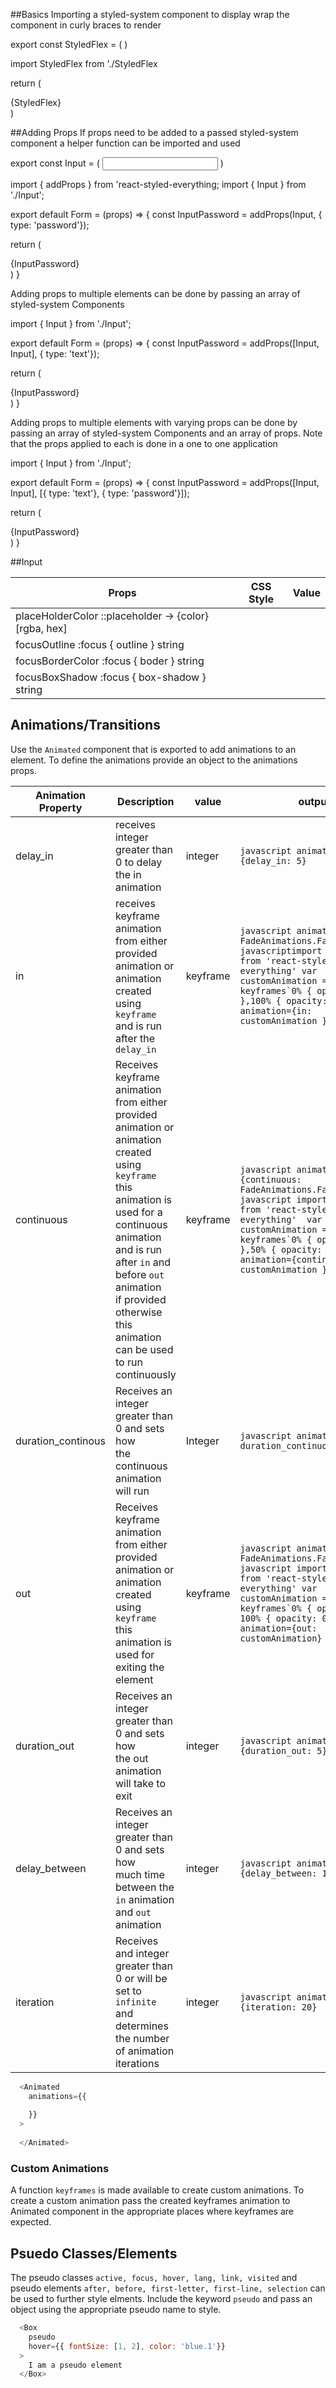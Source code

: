 ##Basics
Importing a styled-system component to display wrap the component in curly braces to render

export const StyledFlex = (
  <Flex
    width="75%"
    maxHeight="75"
  />
)

import StyledFlex from './StyledFlex

return (
  <div>
    {StyledFlex}
  </div>
)

##Adding Props
If props need to be added to a passed styled-system component a helper function can be imported and used

export const Input = (
  <Input
    width="45%"
    color="#ffffff"
  />
)

import { addProps } from 'react-styled-everything;
import { Input } from './Input';

export default Form = (props) => {
  const InputPassword = addProps(Input, { type: 'password'});

  return (
    <div>
      {InputPassword}
    </div>
  )
}

Adding props to multiple elements can be done by passing an array of styled-system Components

import { Input } from './Input';


export default Form = (props) => {
  const InputPassword = addProps([Input, Input], { type: 'text'});

  return (
    <div>
      {InputPassword}
    </div>
  )
}

Adding props to multiple elements with varying props can be done by passing an array of styled-system Components and an array of props. Note that the props applied to each is done in a one to one application

import { Input } from './Input';


export default Form = (props) => {
  const InputPassword = addProps([Input, Input], [{ type: 'text'}, { type: 'password'}]);

  return (
    <div>
      {InputPassword}
    </div>
  )
}

##Input

| Props              | CSS Style                | Value      |
|--------------------|:------------------------:|:-----------|
| placeHolderColor     ::placeholder -> {color}   [rgba, hex]|
| focusOutline         :focus { outline }         string     |
| focusBorderColor     :focus { boder }           string     |
| focusBoxShadow       :focus { box-shadow }      string     |

## Animations/Transitions

Use the `Animated` component that is exported to add animations to an element. To define the animations provide an object to the animations props. 

| Animation Property | Description                                                                                                                                                                                                                                                                                       | value    | output                                                                                                                                                                                                                                                         |
|--------------------|---------------------------------------------------------------------------------------------------------------------------------------------------------------------------------------------------------------------------------------------------------------------------------------------------|----------|----------------------------------------------------------------------------------------------------------------------------------------------------------------------------------------------------------------------------------------------------------------|
| delay_in           | receives integer greater than 0 to delay the in <br> animation                                                                                                                                                                                                                                    | integer  | ```javascript animation={delay_in: 5} ```                                                                                                                                                                                                                      |
| in                 | receives keyframe animation from either provided <br>  animation or animation created using `keyframe` <br> and is run after the `delay_in`                                                                                                                                                       | keyframe | ```javascript animation={ in: FadeAnimations.FadeIn} ``` ```javascriptimport {keyframes} from 'react-styled-everything' var customAnimation = keyframes`0% { opacity: 0.1; },100% { opacity: 1; }` animation={in: customAnimation }```                         |
| continuous         | Receives keyframe animation from either provided <br> animation or animation created using `keyframe` <br> this animation is used for a continuous animation <br> and is run after `in` and before `out` animation <br> if provided otherwise this animation can be used <br> to run continuously | keyframe | ```javascript animation={continuous: FadeAnimations.FadeInFadeOut} ``` ```javascript import {keyframes} from 'react-styled-everything'  var customAnimation = keyframes`0% { opacity: 0.9; },50% { opacity: 1; }` animation={continuous: customAnimation } ``` |
| duration_continous | Receives an integer greater than 0 and sets how <br> the continuous animation will run                                                                                                                                                                                                            | Integer  | ```javascript animation{ duration_continuous: 5 } ```                                                                                                                                                                                                          |
| out                | Receives keyframe animation from either provided <br> animation or animation created using `keyframe` <br> this animation is used for exiting the element <br>                                                                                                                                    | keyframe | ```javascript animation={out: FadeAnimations.Fadeout} ``` ```javascript import {keyframes} from 'react-styled-everything' var customAnimation = keyframes`0% { opacity: 1;}, 100% { opacity: 0%; }` animation={out: customAnimation} ```                       |
| duration_out       | Receives an integer greater than 0 and sets how <br> the out animation will take to exit                                                                                                                                                                                                          | integer  | ```javascript animation={duration_out: 5} ```                                                                                                                                                                                                                  |
| delay_between      | Receives an integer greater than 0 and sets how <br> much time between the `in` animation and `out` animation                                                                                                                                                                                     | integer  | ```javascript animation={delay_between: 10} ```                                                                                                                                                                                                                |
| iteration          | Receives and integer greater than 0 or will be set to <br> `infinite` and determines the number of animation iterations                                                                                                                                                                           | integer  | ```javascript animation={iteration: 20} ```                                                                                                                                                                                                                    |

```javascript
  <Animated
    animations={{
      
    }}
  >
  
  </Animated>
```

### Custom Animations

A function `keyframes` is made available to create custom animations. To create a custom animation pass the created keyframes animation to Animated component in the appropriate places where keyframes are expected.

## Psuedo Classes/Elements
The pseudo classes `active, focus, hover, lang, link, visited` and pseudo elements `after, before, first-letter, first-line, selection` can be used to further style elments. Include the keyword `pseudo` and pass an object using the appropriate pseudo name to style.

```javascript
  <Box
    pseudo
    hover={{ fontSize: [1, 2], color: 'blue.1'}}
  >
    I am a pseudo element
  </Box>
```
